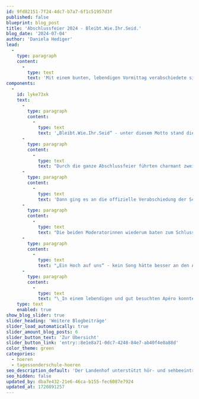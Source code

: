 ```yaml
---
id: 9fd82151-7f24-4dc7-b7a7-6f1c51957d3f
published: false
blueprint: blog_post
title: 'Abschlussfeier 2024 - Bleibt.Wie.Ihr.Seid.'
blog_date: '2024-07-04'
author: 'Daniela Hediger'
lead:
  -
    type: paragraph
    content:
      -
        type: text
        text: 'Mit einem bunten, lebendigen Vormittag verabschiedete sich der Landenhof an der traditionellen Abschlussfeier von seinen Jahrgangs-Abgehenden. Anwesend waren viele Gäste, Angehörige und Mitarbeitende.'
components:
  -
    id: lyke73xk
    text:
      -
        type: paragraph
        content:
          -
            type: text
            text: '„Bleibt.Wie.Ihr.Seid“ - unter diesem Motto stand die emotionale Begrüssungsrede von Daniela Hediger, Stv. Geschäftsführerin des Landenshofs. Für einmal richtete sie sich direkt und nur an die Abgängerinnen und Abgänger und bat sie so offen, so neugierig, so empathisch und lebenslustig zu bleiben, wie sie es während ihrer Schulzeit waren. Und stolz auf sich zu sein und sich nicht durch falsche Vorbilder vorgeben zu lassen, was richtig oder falsch, was schön oder hässlich sei. Abgeschlossen wurde die Rede von einem berührenden Video von Christina Aguilera zu genau diesem Thema.'
      -
        type: paragraph
        content:
          -
            type: text
            text: "Durch die ganze Abschlussfeier führten charmant zwei abgehende Schülerinnen. Sie brachten dem Publikum souverän näher, was Künstliche Intelligenz (KI) ist, sie moderierten zwischen den Beiträgen und gaben dem ganzen Anlass ein Gesicht. In einer Dia-Show warfen die Schülerinnen und Schüler einen sympathischen Blick zurück auf ihre Schulzeit. Auf Lager und Ausflüge, auf Prüfungen und das Internatsleben auf stressige und schöne Momente. Ein weiterer Beitrag widmete sich dem traditionellen Fussball-Match zwischen Lehrer:innen und Schüler:innen, der in Zeiten der Fussball-EM gleich noch einen wichtigeren Ansatz erhielt. In einem kompakten Auftritt stellten die Abgehenden sich dem Publikum noch einmal vor und erklärten einzeln, wie ihre berufliche Zukunft aussehen wird. Das Publikum quittierte die Vorstellungen mit viel Applaus und wohl auch die Tatsache, dass für allen Abgehenden eine adäquate Lösung gefunden wurde.\_"
      -
        type: paragraph
        content:
          -
            type: text
            text: 'Dann ging es an die offizielle Verabschiedung der Schülerinnen und Schüler. Alle erhielten aus den Händen ihrer Lehrer:innen und Sozialpädagog:innen das Abschlusszertifikat, eine Rose und ein kleines Geschenk.'
      -
        type: paragraph
        content:
          -
            type: text
            text: "Die beiden Moderatorinnen wiederum baten zum Schluss ihren Klassenlehrer auf die Bühne, der sehr sympathisch mit einem Geschenk und einem Set seiner besten Sprüche verabschiedet wurde.\_\_"
      -
        type: paragraph
        content:
          -
            type: text
            text: "„Ein Hoch auf uns“ - kein Song hätte besser an den Abschluss der Feier gepasst, als dieser Hit von Andreas Bourani, den die Oberstufenschulklassen auf der Bühne mit grossem Engagement vortrugen. Ein emotionaler Abschluss auf die Schulzeit, der manch einer Person auf Bühne und im Publikum eine Träne ins Gesicht trieb.\_"
      -
        type: paragraph
        content:
          -
            type: text
            text: "\_In einem lebendigen und gut besuchten Apéro konnten alle auf den alten Lebensabschnitt und den neuen anstossen und sich von allen verabschieden.\_"
    type: text
    enabled: true
show_blog_slider: true
slider_heading: 'Weitere Blogbeiträge'
slider_load_automatically: true
slider_amount_blog_posts: 6
slider_button_text: 'Zur Übersicht'
slider_button_link: 'entry::8e1e8a71-0dc7-4248-84e7-ab40f4e0a88d'
color_theme: green
categories:
  - hoeren
  - tagessonderschule-hoeren
seo_description_default: 'Der Landenhof unterstützt hör- und sehbeeinträchtigte Kinder & Jugendliche in ihrem selbstbestimmten Leben durch Förderung ihrer Fähigkeiten & Entwicklung'
seo_hidden: false
updated_by: dba7e432-21e6-46ca-b155-fec6087e7924
updated_at: 1720891257
---
```

